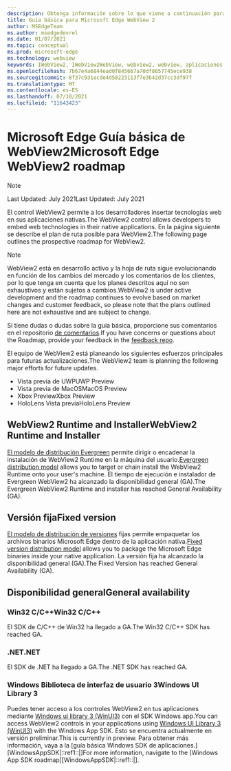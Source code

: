 ```yaml
---
description: Obtenga información sobre lo que viene a continuación para WebView2
title: Guía básica para Microsoft Edge WebView 2
author: MSEdgeTeam
ms.author: msedgedevrel
ms.date: 01/07/2021
ms.topic: conceptual
ms.prod: microsoft-edge
ms.technology: webview
keywords: IWebView2, IWebView2WebView, webview2, webview, aplicaciones de win32, win32, edge, ICoreWebView2, ICoreWebView2Host, control de explorador, html perimetral
ms.openlocfilehash: 7b67e4a6844ead0f845667a70df8657745ece938
ms.sourcegitcommit: 8f37c931ecde4d58223113f7e3b42d37cc3df97f
ms.translationtype: MT
ms.contentlocale: es-ES
ms.lasthandoff: 07/10/2021
ms.locfileid: "11643423"
---
```

# <a name="microsoft-edge-webview2-roadmap"></a><span data-ttu-id="d36ca-104">Microsoft Edge Guía básica de WebView2</span><span class="sxs-lookup"><span data-stu-id="d36ca-104">Microsoft Edge WebView2 roadmap</span></span>  

> [!NOTE]
> <span data-ttu-id="d36ca-105">Last Updated: July 2021</span><span class="sxs-lookup"><span data-stu-id="d36ca-105">Last Updated:  July 2021</span></span>  

<span data-ttu-id="d36ca-106">El control WebView2 permite a los desarrolladores insertar tecnologías web en sus aplicaciones nativas.</span><span class="sxs-lookup"><span data-stu-id="d36ca-106">The WebView2 control allows developers to embed web technologies in their native applications.</span></span>  <span data-ttu-id="d36ca-107">En la página siguiente se describe el plan de ruta posible para WebView2.</span><span class="sxs-lookup"><span data-stu-id="d36ca-107">The following page outlines the prospective roadmap for WebView2.</span></span>  

> [!NOTE]
> <span data-ttu-id="d36ca-108">WebView2 está en desarrollo activo y la hoja de ruta sigue evolucionando en función de los cambios del mercado y los comentarios de los clientes, por lo que tenga en cuenta que los planes descritos aquí no son exhaustivos y están sujetos a cambios.</span><span class="sxs-lookup"><span data-stu-id="d36ca-108">WebView2 is under active development and the roadmap continues to evolve based on market changes and customer feedback, so please note that the plans outlined here are not exhaustive and are subject to change.</span></span>  

<span data-ttu-id="d36ca-109">Si tiene dudas o dudas sobre la guía básica, proporcione sus comentarios en el repositorio [de comentarios][GithubMicrosoftedgeWebviewfeedbackMain].</span><span class="sxs-lookup"><span data-stu-id="d36ca-109">If you have concerns or questions about the Roadmap, provide your feedback in the [feedback repo][GithubMicrosoftedgeWebviewfeedbackMain].</span></span>  

<span data-ttu-id="d36ca-110">El equipo de WebView2 está planeando los siguientes esfuerzos principales para futuras actualizaciones.</span><span class="sxs-lookup"><span data-stu-id="d36ca-110">The WebView2 team is planning the following major efforts for future updates.</span></span>  

* <span data-ttu-id="d36ca-111">Vista previa de UWP</span><span class="sxs-lookup"><span data-stu-id="d36ca-111">UWP Preview</span></span>
* <span data-ttu-id="d36ca-112">Vista previa de MacOS</span><span class="sxs-lookup"><span data-stu-id="d36ca-112">MacOS Preview</span></span>
* <span data-ttu-id="d36ca-113">Xbox Preview</span><span class="sxs-lookup"><span data-stu-id="d36ca-113">Xbox Preview</span></span>
* <span data-ttu-id="d36ca-114">HoloLens Vista previa</span><span class="sxs-lookup"><span data-stu-id="d36ca-114">HoloLens Preview</span></span>

## <a name="webview2-runtime-and-installer"></a><span data-ttu-id="d36ca-115">WebView2 Runtime and Installer</span><span class="sxs-lookup"><span data-stu-id="d36ca-115">WebView2 Runtime and Installer</span></span>  

<span data-ttu-id="d36ca-116">[El modelo de distribución Evergreen][ConceptDistributionEvergreenModel] permite dirigir o encadenar la instalación de WebView2 Runtime en la máquina del usuario.</span><span class="sxs-lookup"><span data-stu-id="d36ca-116">[Evergreen distribution model][ConceptDistributionEvergreenModel] allows you to target or chain install the WebView2 Runtime onto your user's machine.</span></span>  <span data-ttu-id="d36ca-117">El tiempo de ejecución e instalador de Evergreen WebView2 ha alcanzado la disponibilidad general \(GA\).</span><span class="sxs-lookup"><span data-stu-id="d36ca-117">The Evergreen WebView2 Runtime and installer has reached General Availability \(GA\).</span></span>  

## <a name="fixed-version"></a><span data-ttu-id="d36ca-118">Versión fija</span><span class="sxs-lookup"><span data-stu-id="d36ca-118">Fixed version</span></span>  

<span data-ttu-id="d36ca-119">[El modelo de distribución de versiones][ConceptsDistributionFixedVersionModel] fijas permite empaquetar los archivos binarios Microsoft Edge dentro de la aplicación nativa.</span><span class="sxs-lookup"><span data-stu-id="d36ca-119">[Fixed version distribution model][ConceptsDistributionFixedVersionModel] allows you to package the Microsoft Edge binaries inside your native application.</span></span>  <span data-ttu-id="d36ca-120">La versión fija ha alcanzado la disponibilidad general \(GA\).</span><span class="sxs-lookup"><span data-stu-id="d36ca-120">The Fixed Version has reached General Availability \(GA\).</span></span>  

## <a name="general-availability"></a><span data-ttu-id="d36ca-121">Disponibilidad general</span><span class="sxs-lookup"><span data-stu-id="d36ca-121">General availability</span></span>  

### <a name="win32-cc"></a><span data-ttu-id="d36ca-122">Win32 C/C++</span><span class="sxs-lookup"><span data-stu-id="d36ca-122">Win32 C/C++</span></span>  

<span data-ttu-id="d36ca-123">El SDK de C/C++ de Win32 ha llegado a GA.</span><span class="sxs-lookup"><span data-stu-id="d36ca-123">The Win32 C/C++ SDK has reached GA.</span></span>  

### <a name="net"></a><span data-ttu-id="d36ca-124">.NET</span><span class="sxs-lookup"><span data-stu-id="d36ca-124">.NET</span></span>  

<span data-ttu-id="d36ca-125">El SDK de .NET ha llegado a GA.</span><span class="sxs-lookup"><span data-stu-id="d36ca-125">The .NET SDK has reached GA.</span></span> 

### <a name="windows-ui-library-3"></a><span data-ttu-id="d36ca-126">Windows Biblioteca de interfaz de usuario 3</span><span class="sxs-lookup"><span data-stu-id="d36ca-126">Windows UI Library 3</span></span>

<span data-ttu-id="d36ca-127">Puedes tener acceso a los controles WebView2 en tus aplicaciones mediante [Windows ui library 3 (WinUI3)][UwpToolkitsWinui3Index] con el SDK Windows app.</span><span class="sxs-lookup"><span data-stu-id="d36ca-127">You can access WebView2 controls in your applications using [Windows UI Library 3 (WinUI3)][UwpToolkitsWinui3Index] with the Windows App SDK.</span></span> <span data-ttu-id="d36ca-128">Esto se encuentra actualmente en versión preliminar.</span><span class="sxs-lookup"><span data-stu-id="d36ca-128">This is currently in preview.</span></span> <span data-ttu-id="d36ca-129">Para obtener más información, vaya a la [guía básica Windows SDK de aplicaciones.][WindowsAppSDK|::ref1::|]</span><span class="sxs-lookup"><span data-stu-id="d36ca-129">For more information, navigate to the [Windows App SDK roadmap][WindowsAppSDK|::ref1::|].</span></span>

 
<!-- links -->  

[WindowsAppSDKRoadmap]: https://github.com/microsoft/WindowsAppSDK/blob/main/docs/roadmap.md "Guía básica"
[ConceptDistributionEvergreenModel]: ./concepts/distribution.md#evergreen-distribution-mode "Modelo de distribución evergreen: distribución de aplicaciones con WebView2 | Microsoft Docs"  
[ConceptsDistributionFixedVersionModel]: ./concepts/distribution.md#fixed-version-distribution-mode "Modelo de distribución de versiones fijas: distribución de aplicaciones con WebView2 | Microsoft Docs"  

[UwpToolkitsWinui3Index]: /uwp/toolkits/winui3/index "Windows Biblioteca de interfaz de usuario 3.0 Versión preliminar 1 (mayo de 2020) | Microsoft Docs"  

[GithubMicrosoftedgeWebviewfeedbackMain]: https://github.com/MicrosoftEdge/WebViewFeedback "Comentarios de WebView: MicrosoftEdge/WebViewFeedback | GitHub"  

[GithubMicrosoftUiXamlRoadmap]: https://github.com/microsoft/microsoft-ui-xaml/blob/master/docs/roadmap.md "Windows Guía básica de la biblioteca de la interfaz de usuario: microsoft/microsoft-ui-xaml | GitHub"  
